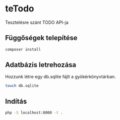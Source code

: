 # teTodo

Tesztelésre szánt TODO API-ja

## Függőségek telepítése

```bash
composer install
```

## Adatbázis letrehozása

Hozzunk létre egy db.sqlite fájlt a gyökérkönyvtárban.

```bash
touch db.sqlite
```

## Indítás

```bash
php -S localhost:8000 -t .
```
